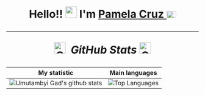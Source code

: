 <h1 align="center">Hello!! <img src="https://github.com/abdoachhoubi/abdoachhoubi/blob/main/gifs/Hi.gif" width="30"/> I'm <a href="https://github.com/pmlcrz?tab=repositories/" target="blank">
Pamela Cruz <img src="https://cdn.jsdelivr.net/npm/country-flag-emoji-json@2.0.0/dist/images/BR.svg" width="25" height="18"/>
</a>


<!--

 🔭 I’m currently working on 
 🌱 I’m currently learning ...
 👯 I’m looking to collaborate on ...
 🤔 I’m looking for help with ...
 💬 Ask me about ...
 📫 How to reach me: ...
 😄 Pronouns: ...
 ⚡ Fun fact: ... -->

  
------------------------------------------------------------------------------


<p align="center">

<p  align="center">
 <img src="https://emojis.slackmojis.com/emojis/images/1643514058/149/sonic.gif?1643514058" width="30px" alt="GitHub-Status"/>&nbsp;<i> <b>GitHub Stats</b> </i><img src="https://emojis.slackmojis.com/emojis/images/1643514230/1973/mario_luigi_dance.gif?1643514230" width="30px" alt="GitHub-Status"/>
 </p>

 

 | My statistic                                                                                                                                                            | Main languages                                                                                                                                                                     |
| ------------------------------------------------------------------------------------------------------------------------------------------------------------------------ | ---------------------------------------------------------------------------------------------------------------------------------------------------------------------------------- |
| ![Umutambyi Gad's github stats](https://github-readme-stats.vercel.app/api?username=pmlcrz&show_icons=true&hide_border=true&count_private=true&theme=radical) | ![Top Languages](https://github-readme-stats.vercel.app/api/top-langs/?username=pmlcrz&langs_count=10&count_private=true&hide_border=true&theme=radical&layout=compact) |


 <div align="center">
<a " target="_blank" href="https://pmlcrz.netlify.app/"> 
		</div>
<!--
## Visualizações de perfil

<!--[![Visitors](https://api.visitorbadge.io/api/combined?path=pmlcrz%2Fpmlcrz&label=Visitors%20Daily%2FTotal&labelColor=%23697689&countColor=%23dce775)](https://visitorbadge.io/status?path=pmlcrz%2Fpmlcrz)

-->
